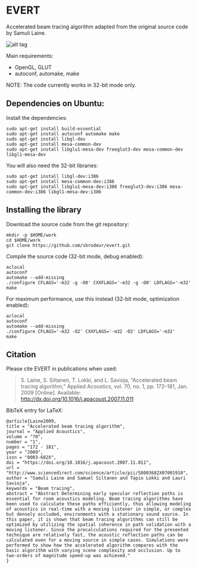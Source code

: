 
# EVERT

Accelerated beam tracing algorithm adapted from the original source code by Samuli Laine.

![alt tag](https://github.com/sbrodeur/evert/raw/master/doc/images/evert.jpg)

Main requirements:
- OpenGL, GLUT
- autoconf, automake, make

NOTE: The code currently works in 32-bit mode only.

## Dependencies on Ubuntu:

Install the dependencies:
```
sudo apt-get install build-essential
sudo apt-get install autoconf automake make
sudo apt-get install libgl-dev
sudo apt-get install mesa-common-dev
sudo apt-get install libglu1-mesa-dev freeglut3-dev mesa-common-dev libgl1-mesa-dev
```

You will also need the 32-bit libraries: 
```
sudo apt-get install libgl-dev:i386
sudo apt-get install mesa-common-dev:i386
sudo apt-get install libglu1-mesa-dev:i386 freeglut3-dev:i386 mesa-common-dev:i386 libgl1-mesa-dev:i386
```

## Installing the library

Download the source code from the git repository:
```
mkdir -p $HOME/work
cd $HOME/work
git clone https://github.com/sbrodeur/evert.git
```

Compile the source code (32-bit mode, debug enabled):
```
aclocal
autoconf
automake --add-missing
./configure CFLAGS='-m32 -g -O0' CXXFLAGS='-m32 -g -O0' LDFLAGS='-m32'
make
```

For maximum performance, use this instead (32-bit mode, optimization enabled):
```
aclocal
autoconf
automake --add-missing
./configure CFLAGS='-m32 -O2' CXXFLAGS='-m32 -O2' LDFLAGS='-m32'
make
```

## Citation

Please cite EVERT in publications when used:
> S. Laine, S. Siltanen, T. Lokki, and L. Savioja, “Accelerated beam tracing algorithm,” Applied Acoustics, vol. 70, no. 1, pp. 172–181, Jan. 2009 [Online]. Available: http://dx.doi.org/10.1016/j.apacoust.2007.11.011

BibTeX entry for LaTeX:
```
@article{Laine2009,
title = "Accelerated beam tracing algorithm",
journal = "Applied Acoustics",
volume = "70",
number = "1",
pages = "172 - 181",
year = "2009",
issn = "0003-682X",
doi = "https://doi.org/10.1016/j.apacoust.2007.11.011",
url = "http://www.sciencedirect.com/science/article/pii/S0003682X07001910",
author = "Samuli Laine and Samuel Siltanen and Tapio Lokki and Lauri Savioja",
keywords = "Beam tracing",
abstract = "Abstract Determining early specular reflection paths is essential for room acoustics modeling. Beam tracing algorithms have been used to calculate these paths efficiently, thus allowing modeling of acoustics in real-time with a moving listener in simple, or complex but densely occluded, environments with a stationary sound source. In this paper, it is shown that beam tracing algorithms can still be optimized by utilizing the spatial coherence in path validation with a moving listener. Since the precalculations required for the presented technique are relatively fast, the acoustic reflection paths can be calculated even for a moving source in simple cases. Simulations were performed to show how the accelerated algorithm compares with the basic algorithm with varying scene complexity and occlusion. Up to two-orders of magnitude speed-up was achieved."
}
```